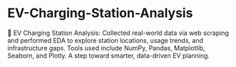 # EV-Charging-Station-Analysis
🔌 EV Charging Station Analysis: Collected real-world data via web scraping and performed EDA to explore station locations, usage trends, and infrastructure gaps. Tools used include NumPy, Pandas, Matplotlib, Seaborn, and Plotly. A step toward smarter, data-driven EV planning.
